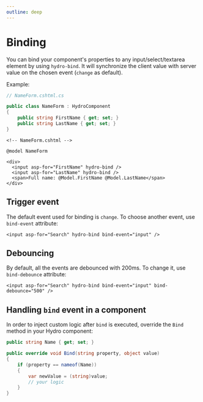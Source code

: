 ```yaml
---
outline: deep
---
```


# Binding

You can bind your component's properties to any input/select/textarea element by using `hydro-bind`. It will synchronize the client value with server value on the chosen event (`change` as default).

Example:

```csharp
// NameForm.cshtml.cs

public class NameForm : HydroComponent
{
    public string FirstName { get; set; }
    public string LastName { get; set; }
}
```

```razor
<!-- NameForm.cshtml -->

@model NameForm

<div>
  <input asp-for="FirstName" hydro-bind />
  <input asp-for="LastName" hydro-bind />
  <span>Full name: @Model.FirstName @Model.LastName</span>
</div>
```

## Trigger event

The default event used for binding is `change`. To choose another event, use `bind-event` attribute:

```razor
<input asp-for="Search" hydro-bind bind-event="input" />
```

## Debouncing

By default, all the events are debounced with 200ms. To change it, use `bind-debounce` attribute:
```razor
<input asp-for="Search" hydro-bind bind-event="input" bind-debounce="500" />
```

## Handling `bind` event in a component

In order to inject custom logic after `bind` is executed, override the `Bind` method in your Hydro component:

```c#
public string Name { get; set; }

public override void Bind(string property, object value)
{
    if (property == nameof(Name))
    {
        var newValue = (string)value;
        // your logic    
    }
}
```